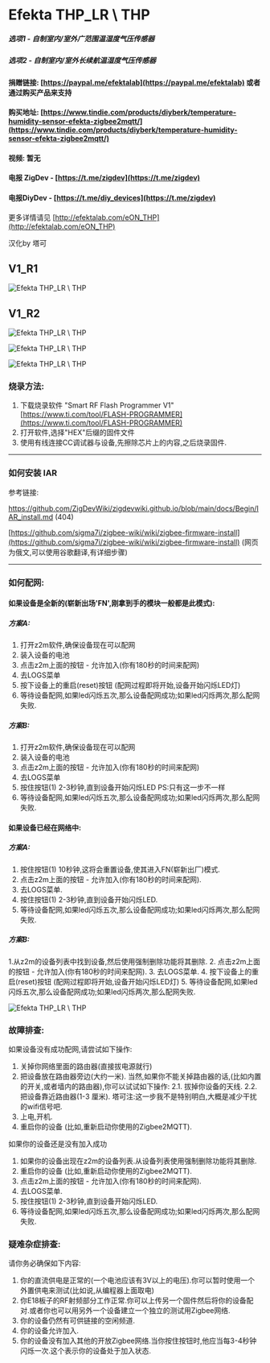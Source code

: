 # Efekta THP_LR \ THP

##### 选项1 - 自制室内/室外广范围温湿度气压传感器

##### 选项2 - 自制室内/室外长续航温湿度气压传感器

#### 捐赠链接: [https://paypal.me/efektalab](https://paypal.me/efektalab) 或者通过购买产品来支持

#### 购买地址: [https://www.tindie.com/products/diyberk/temperature-humidity-sensor-efekta-zigbee2mqtt/](https://www.tindie.com/products/diyberk/temperature-humidity-sensor-efekta-zigbee2mqtt/)

#### 视频:  暂无

#### 电报 ZigDev - [https://t.me/zigdev](https://t.me/zigdev)

#### 电报DiyDev - [https://t.me/diy_devices](https://t.me/zigdev)

更多详情请见 [http://efektalab.com/eON_THP](http://efektalab.com/eON_THP)

汉化by 塔可

## V1_R1

![Efekta THP_LR \ THP](https://github.com/smartboxchannel/Outdoor-long-range-sensor-for-temperature-humidity-and-atmospheric-pressure-Zigbee/blob/main/IMAGES/001.png)

## V1_R2

![Efekta THP_LR \ THP](https://github.com/smartboxchannel/Outdoor-long-range-sensor-for-temperature-humidity-and-atmospheric-pressure-Zigbee/blob/main/IMAGES/002.png)

![Efekta THP_LR \ THP](https://github.com/smartboxchannel/Outdoor-long-range-sensor-for-temperature-humidity-and-atmospheric-pressure-Zigbee/blob/main/IMAGES/01.jpg)

![Efekta THP_LR \ THP](https://github.com/smartboxchannel/Outdoor-long-range-sensor-for-temperature-humidity-and-atmospheric-pressure-Zigbee/blob/main/SCHEME/THP_THPLR.png)


### 烧录方法:

1. 下载烧录软件 "Smart RF Flash Programmer V1" [https://www.ti.com/tool/FLASH-PROGRAMMER](https://www.ti.com/tool/FLASH-PROGRAMMER)
2. 打开软件,选择"HEX"后缀的固件文件
3. 使用有线连接CC调试器与设备,先擦除芯片上的内容,之后烧录固件.

---

### 如何安装 IAR

参考链接:

https://github.com/ZigDevWiki/zigdevwiki.github.io/blob/main/docs/Begin/IAR_install.md   (404)

[https://github.com/sigma7i/zigbee-wiki/wiki/zigbee-firmware-install](https://github.com/sigma7i/zigbee-wiki/wiki/zigbee-firmware-install) (网页为俄文,可以使用谷歌翻译,有详细步骤)

---

### 如何配网:

#### 如果设备是全新的(崭新出场'FN',刚拿到手的模块一般都是此模式):

##### 方案A:

1. 打开z2m软件,确保设备现在可以配网
2. 装入设备的电池
3. 点击z2m上面的按钮 - 允许加入(你有180秒的时间来配网)
4. 去LOGS菜单
5. 按下设备上的重启(reset)按钮 (配网过程即将开始,设备开始闪烁LED灯)
6. 等待设备配网,如果led闪烁五次,那么设备配网成功;如果led闪烁两次,那么配网失败.

##### 方案B:

1. 打开z2m软件,确保设备现在可以配网
2. 装入设备的电池
3. 点击z2m上面的按钮 - 允许加入(你有180秒的时间来配网)
4. 去LOGS菜单
5. 按住按钮(1) 2-3秒钟,直到设备开始闪烁LED    PS:只有这一步不一样
6. 等待设备配网,如果led闪烁五次,那么设备配网成功;如果led闪烁两次,那么配网失败.

#### 如果设备已经在网络中:

##### 方案A:

1. 按住按钮(1) 10秒钟,这将会重置设备,使其进入FN(崭新出厂)模式.
2. 点击z2m上面的按钮 - 允许加入(你有180秒的时间来配网).
3. 去LOGS菜单.
4. 按住按钮(1) 2-3秒钟,直到设备开始闪烁LED.
5. 等待设备配网,如果led闪烁五次,那么设备配网成功;如果led闪烁两次,那么配网失败.

##### 方案B:

1.从z2m的设备列表中找到设备,然后使用强制删除功能将其删除.
2. 点击z2m上面的按钮 - 允许加入(你有180秒的时间来配网).
3. 去LOGS菜单.
4. 按下设备上的重启(reset)按钮 (配网过程即将开始,设备开始闪烁LED灯)
5. 等待设备配网,如果led闪烁五次,那么设备配网成功;如果led闪烁两次,那么配网失败.

![Efekta THP_LR \ THP](https://github.com/smartboxchannel/EFEKTA_eON213z/blob/main/IMAGES/003.jpg)

### 故障排查:

如果设备没有成功配网,请尝试如下操作:

1. 关掉你网络里面的路由器(直接拔电源就行)
2. 把设备放在路由器旁边(大约一米).
   当然,如果你不能关掉路由器的话,(比如内置的开关,或者墙内的路由器),你可以试试如下操作:
   2.1. 拔掉你设备的天线.
   2.2. 把设备靠近路由器(1-3 厘米).
   塔可注:这一步我不是特别明白,大概是减少干扰的wifi信号吧.
3. 上电,开机.
4. 重启你的设备 (比如,重新启动你使用的Zigbee2MQTT).

如果你的设备还是没有加入成功

1. 如果你的设备出现在z2m的设备列表.从设备列表使用强制删除功能将其删除.
2. 重启你的设备 (比如,重新启动你使用的Zigbee2MQTT).
3. 点击z2m上面的按钮 - 允许加入(你有180秒的时间来配网).
4. 去LOGS菜单.
5. 按住按钮(1) 2-3秒钟,直到设备开始闪烁LED.
6. 等待设备配网,如果led闪烁五次,那么设备配网成功;如果led闪烁两次,那么配网失败.

### 疑难杂症排查:

请你务必确保如下内容:

1. 你的直流供电是正常的(一个电池应该有3V以上的电压).你可以暂时使用一个外置供电来测试(比如说,从编程器上面取电)
2. 你E18板子的RF射频部分工作正常.你可以上传另一个固件然后将你的设备配对.或者你也可以用另外一个设备建立一个独立的测试用Zigbee网络.
3. 你的设备仍然有可供链接的空闲频道.
4. 你的设备允许加入.
5. 你的设备没有加入其他的开放Zigbee网络.当你按住按钮时,他应当每3-4秒钟闪烁一次.这个表示你的设备处于加入状态.
